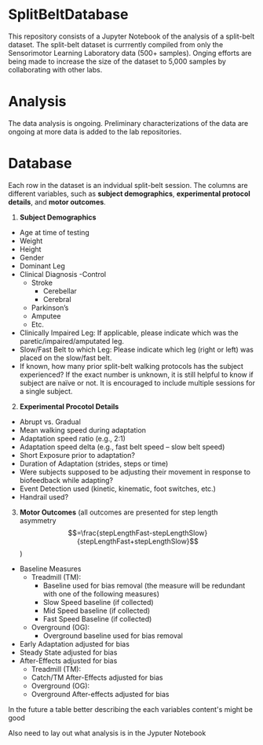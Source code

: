 # SplitBeltDatabase

This repository consists of a Jupyter Notebook of the analysis of a split-belt dataset.  The split-belt dataset is currrently compiled from only the Sensorimotor Learning Laboratory data (500+ samples).  Onging efforts are being made to increase the size of the dataset to 5,000 samples by collaborating with other labs.

# Analysis

The data analysis is ongoing. Preliminary characterizations of the data are ongoing at more data is added to the lab repositories.

# Database

Each row in the dataset is an indvidual split-belt session.  The columns are different variables, such as **subject demographics**, **experimental protocol details**, and **motor outcomes**.

1. **Subject Demographics**
  -	Age at time of testing
  -	Weight
  -	Height
  -	Gender
  -	Dominant Leg
  -	Clinical Diagnosis
    -Control
    -	Stroke
        -	Cerebellar
        - Cerebral
    - Parkinson’s
    - Amputee
    - Etc.
  -	Clinically Impaired Leg: If applicable, please indicate which was the paretic/impaired/amputated leg.
  -	Slow/Fast Belt to which Leg: Please indicate which leg (right or left) was placed on the slow/fast belt.
  -	If known, how many prior split-belt walking protocols has the subject experienced?  If the exact number is unknown, it is still
  helpful to know if subject are naïve or not.  It is encouraged to include multiple sessions for a single subject.
  
2. **Experimental Procotol Details**
  -	Abrupt vs. Gradual
  -	Mean walking speed during adaptation
  -	Adaptation speed ratio (e.g., 2:1)
  -	Adaptation speed delta (e.g., fast belt speed – slow belt speed)
  -	Short Exposure prior to adaptation?
  -	Duration of Adaptation (strides, steps or time)
  -	Were subjects supposed to be adjusting their movement in response to biofeedback while adapting? 
  -	Event Detection used (kinetic, kinematic, foot switches, etc.)
  -	Handrail used?

3. **Motor Outcomes** (all outcomes are presented for step length asymmetry  $$=\frac{stepLengthFast-stepLengthSlow}{stepLengthFast+stepLengthSlow}$$)
  - Baseline Measures
    - Treadmill (TM):
      - Baseline used for bias removal (the measure will be redundant with one of the following measures)
      - Slow Speed baseline (if collected)
      - Mid Speed baseline (if collected)
      - Fast Speed Baseline (if collected)
    - Overground (OG):
      - Overground baseline used for bias removal
  - Early Adaptation adjusted for bias
  - Steady State adjusted for bias
  - After-Effects adjusted for bias
    - Treadmill (TM):
    - Catch/TM After-Effects adjusted for bias
    - Overground (OG):
    - Overground After-effects adjusted for bias


In the future a table better describing the each variables content's might be good

Also need to lay out what analysis is in the Jyputer Notebook
